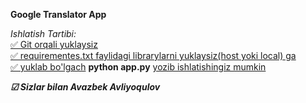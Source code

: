 <b>Google Translator App</b>

<i>Ishlatish Tartibi:</i></br>
<u>✅ Git orqali yuklaysiz</u></br>
<u>✅ requirementes.txt faylidagi librarylarni yuklaysiz(host yoki local) ga</u><br>
<u>✅ yuklab bo'lgach</u> <b>python app.py</b> <u>yozib ishlatishingiz mumkin</u>

<b><i>☑ Sizlar bilan Avazbek Avliyoqulov</i></b>
